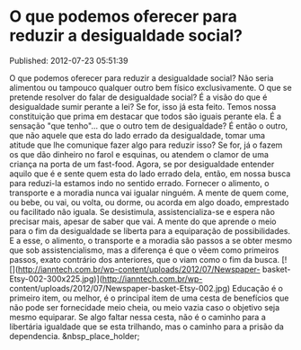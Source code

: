 O que podemos oferecer para reduzir a desigualdade social?
==========================================================
Published: 2012-07-23 05:51:39

O que podemos oferecer para reduzir a desigualdade social? Não seria alimentou
ou tampouco qualquer outro bem físico exclusivamente. O que se pretende
resolver do falar de desigualdade social? É a visão do que é desigualdade
sumir perante a lei? Se for, isso já esta feito. Temos nossa constituição que
prima em destacar que todos são iguais perante ela. É a sensação "que
tenho"... que o outro tem de desigualdade? É então o outro, que não aquele que
esta do lado errado da desigualdade, tomar uma atitude que lhe comunique fazer
algo para reduzir isso? Se for, já o fazem os que dão dinheiro no farol e
esquinas, ou atendem o clamor de uma criança na porta de um fast-food. Agora,
se por desigualdade entender aquilo que é e sente quem esta do lado errado
dela, então, em nossa busca para reduzi-la estamos indo no sentido errado.
Fornecer o alimento, o transporte e a moradia nunca vai igualar ninguém. A
mente de quem come, ou bebe, ou vai, ou volta, ou dorme, ou acorda em algo
doado, emprestado ou facilitado não iguala. Se desistimula, assistencializa-se
e espera não precisar mais, apesar de saber que vai. A mente do que aprende o
meio para o fim da desigualdade se liberta para a equiparação de
possibilidades. E a esse, o alimento, o transporte e a moradia são passos a se
obter mesmo que sob assistencialismo, mas a diferença é que o vêem como
primeiros passos, exato contrário dos anteriores, que o viam como o fim da
busca. [![](http://ianntech.com.br/wp-content/uploads/2012/07/Newspaper-
basket-Etsy-002-300x225.jpg)](http://ianntech.com.br/wp-
content/uploads/2012/07/Newspaper-basket-Etsy-002.jpg) Educação é o primeiro
item, ou melhor, é o principal item de uma cesta de benefícios que não pode
ser fornecidade meio cheia, ou meio vazia caso o objetivo seja mesmo
equiparar. Se algo faltar nessa cesta, não é o caminho para a libertária
igualdade que se esta trilhando, mas o caminho para a prisão da dependencia.
&nbsp_place_holder;

